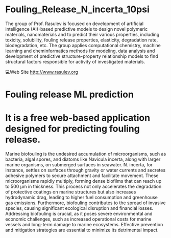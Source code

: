 # Fouling_Release_N_incerta_10psi

The group of Prof. Rasulev is focused on development of artificial intelligence (AI)-based predictive models to design novel polymeric materials, nanomaterials and to predict their various properties, including toxicity, solubility, fouling release properties, elasticity, degradation rate, biodegradation, etc. The group applies computational chemistry, machine learning and cheminformatics methods for modeling, data analysis and development of predictive structure-property relationship models to find structural factors responsible for activity of investigated materials.

💻Web Site http://www.rasulev.org

# Fouling release ML prediction

# It is a free web-based application designed for predicting fouling release.

Marine biofouling is the undesired accumulation of microorganisms, such as bacteria, algal spores, and diatoms like Navicula incerta, along with larger marine organisms, on submerged surfaces in seawater. N. incerta, for instance, settles on surfaces through gravity or water currents and secretes adhesive polymers to secure attachment and facilitate movement. These microorganisms rapidly multiply, forming dense biofilms that can reach up to 500 μm in thickness. This process not only accelerates the degradation of protective coatings on marine structures but also increases hydrodynamic drag, leading to higher fuel consumption and greenhouse gas emissions. Furthermore, biofouling contributes to the spread of invasive species, causing significant ecological disruption and financial losses. Addressing biofouling is crucial, as it poses severe environmental and economic challenges, such as increased operational costs for marine vessels and long-term damage to marine ecosystems. Effective prevention and mitigation strategies are essential to minimize its detrimental impact.
